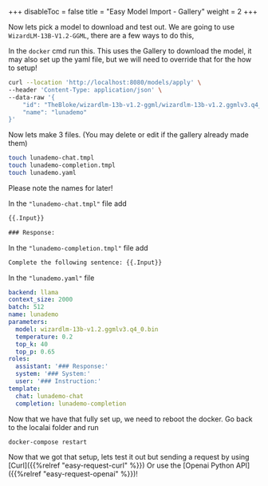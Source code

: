 
+++
disableToc = false
title = "Easy Model Import - Gallery"
weight = 2
+++

Now lets pick a model to download and test out. We are going to use `WizardLM-13B-V1.2-GGML`, there are a few ways to do this, 

In the `docker` cmd run this. This uses the Gallery to download the model, it may also set up the yaml file, but we will need to override that for the how to setup!
```bash
curl --location 'http://localhost:8080/models/apply' \
--header 'Content-Type: application/json' \
--data-raw '{
    "id": "TheBloke/wizardlm-13b-v1.2-ggml/wizardlm-13b-v1.2.ggmlv3.q4_0.bin",
    "name": "lunademo"
}'
```

Now lets make 3 files. (You may delete or edit if the gallery already made them)

```bash
touch lunademo-chat.tmpl
touch lunademo-completion.tmpl
touch lunademo.yaml
```

Please note the names for later!

In the `"lunademo-chat.tmpl"` file add

```txt
{{.Input}}

### Response:
```

In the `"lunademo-completion.tmpl"` file add

```txt
Complete the following sentence: {{.Input}}
```


In the `"lunademo.yaml"` file

```yaml
backend: llama
context_size: 2000
batch: 512
name: lunademo
parameters:
  model: wizardlm-13b-v1.2.ggmlv3.q4_0.bin
  temperature: 0.2
  top_k: 40
  top_p: 0.65
roles:
  assistant: '### Response:'
  system: '### System:'
  user: '### Instruction:'
template:
  chat: lunademo-chat
  completion: lunademo-completion
```

Now that we have that fully set up, we need to reboot the docker. Go back to the localai folder and run

```bash
docker-compose restart
```

Now that we got that setup, lets test it out but sending a request by using [Curl]({{%relref "easy-request-curl" %}}) Or use the [Openai Python API]({{%relref "easy-request-openai" %}})! 
